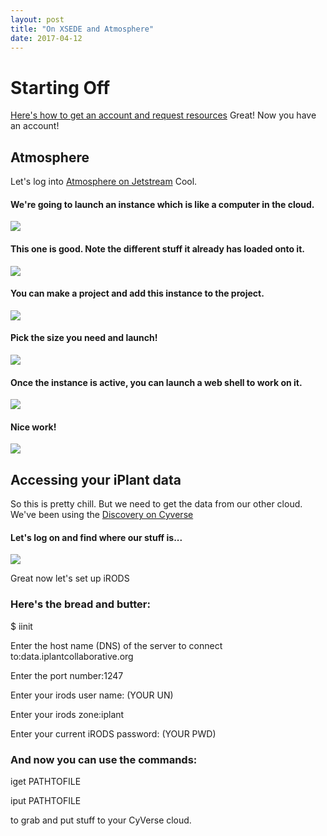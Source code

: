 ```yaml
---
layout: post
title: "On XSEDE and Atmosphere"
date: 2017-04-12
---
```

# Starting Off

[Here's how to get an account and request resources](https://iujetstream.atlassian.net/wiki/display/JWT/Jetstream+Allocations)
Great! Now you have an account!

## Atmosphere
Let's log into [Atmosphere on Jetstream](https://auth.globus.org/p/login?redirect_uri=%2Fv2%2Foauth2%2Fauthorize%3Fscope%3Dopenid%2Bemail%2Bprofile%2Burn%253Aglobus%253Aauth%253Ascope%253Ause.jetstream-cloud.org%253Aall%26redirect_uri%3Dhttps%253A%252F%252Fuse.jetstream-cloud.org%252Foauth2.0%252FcallbackAuthorize%26response_type%3Dcode%26client_id%3D0bf57b67-5f5c-4b45-be39-6dbf136dcca8%26access_type%3Donline%26authentication_hint%3D36007761-2cf2-4e74-a068-7473afc1d054&client_id=0bf57b67-5f5c-4b45-be39-6dbf136dcca8)
Cool.

#### We're going to launch an instance which is like a computer in the cloud.
![](MichaelSongAGradStudent.github.io/AT1.png)

#### This one is good. Note the different stuff it already has loaded onto it.
![](MichaelSongAGradStudent.github.io/AT2.png)

#### You can make a project and add this instance to the project.
![](MichaelSongAGradStudent.github.io/AT3.png)

#### Pick the size you need and launch!
![](MichaelSongAGradStudent.github.io/AT4.png)

#### Once the instance is active, you can launch a web shell to work on it.
![](MichaelSongAGradStudent.github.io/AT5.png)

#### Nice work!
![](MichaelSongAGradStudent.github.io/AT6.png)

## Accessing your iPlant data
So this is pretty chill. But we need to get the data from our other cloud. We've been using the [Discovery on Cyverse](https://de.cyverse.org/de/)

#### Let's log on and find where our stuff is...
![](MichaelSongAGradStudent.github.io/AT7.png)

Great now let's set up iRODS

### Here's the bread and butter:
$ iinit

Enter the host name (DNS) of the server to connect to:data.iplantcollaborative.org

Enter the port number:1247

Enter your irods user name: (YOUR UN)

Enter your irods zone:iplant

Enter your current iRODS password: (YOUR PWD)


### And now you can use the commands:

iget PATHTOFILE

iput PATHTOFILE

to grab and put stuff to your CyVerse cloud.

